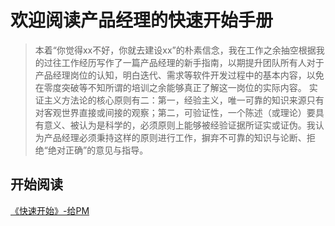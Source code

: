 # 欢迎阅读产品经理的快速开始手册

> 本着“你觉得xx不好，你就去建设xx”的朴素信念，我在工作之余抽空根据我的过往工作经历写作了一篇产品经理的新手指南，以期提升团队所有人对于产品经理岗位的认知，明白迭代、需求等软件开发过程中的基本内容，以免在零度突破等不知所谓的培训之余能够真正了解这一岗位的实际内容。
> 实证主义方法论的核心原则有二：第一，经验主义，唯一可靠的知识来源只有对客观世界直接或间接的观察；第二，可验证性，一个陈述（或理论）要具有意义、被认为是科学的，必须原则上能够被经验证据所证实或证伪。我认为产品经理必须秉持这样的原则进行工作，摒弃不可靠的知识与论断、拒绝“绝对正确”的意见与指导。

## 开始阅读
[《快速开始》-给PM](quick-start-for-PMs.md)
